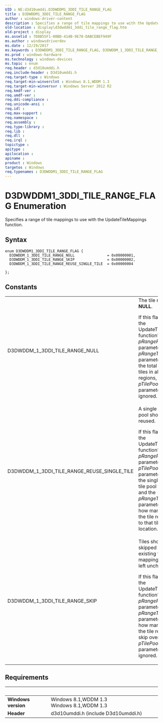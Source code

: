 ```yaml
---
UID : NE:d3d10umddi.D3DWDDM1_3DDI_TILE_RANGE_FLAG
title : D3DWDDM1_3DDI_TILE_RANGE_FLAG
author : windows-driver-content
description : Specifies a range of tile mappings to use with the UpdateTileMappings function.
old-location : display\d3dwddm1_3ddi_tile_range_flag.htm
old-project : display
ms.assetid : 7D8B55F1-00BD-414B-9E78-DABCEBEF949F
ms.author : windowsdriverdev
ms.date : 12/29/2017
ms.keywords : D3DWDDM1_3DDI_TILE_RANGE_FLAG, D3DWDDM_1_3DDI_TILE_RANGE_REUSE_SINGLE_TILE, d3d10umddi/D3DWDDM1_3DDI_TILE_RANGE_FLAG, D3DWDDM_1_3DDI_TILE_RANGE_SKIP, d3d10umddi/D3DWDDM_1_3DDI_TILE_RANGE_NULL, display.d3dwddm1_3ddi_tile_range_flag, d3d10umddi/D3DWDDM_1_3DDI_TILE_RANGE_REUSE_SINGLE_TILE, D3DWDDM1_3DDI_TILE_RANGE_FLAG enumeration [Display Devices], D3DWDDM_1_3DDI_TILE_RANGE_NULL, d3d10umddi/D3DWDDM_1_3DDI_TILE_RANGE_SKIP
ms.prod : windows-hardware
ms.technology : windows-devices
ms.topic : enum
req.header : d3d10umddi.h
req.include-header : D3d10umddi.h
req.target-type : Windows
req.target-min-winverclnt : Windows 8.1,WDDM 1.3
req.target-min-winversvr : Windows Server 2012 R2
req.kmdf-ver : 
req.umdf-ver : 
req.ddi-compliance : 
req.unicode-ansi : 
req.idl : 
req.max-support : 
req.namespace : 
req.assembly : 
req.type-library : 
req.lib : 
req.dll : 
req.irql : 
topictype : 
apitype : 
apilocation : 
apiname : 
product : Windows
targetos : Windows
req.typenames : D3DWDDM1_3DDI_TILE_RANGE_FLAG
---
```


# D3DWDDM1_3DDI_TILE_RANGE_FLAG Enumeration
Specifies a range of tile mappings to use with the UpdateTileMappings function.

## Syntax
````
enum D3DWDDM1_3DDI_TILE_RANGE_FLAG {
  D3DWDDM_1_3DDI_TILE_RANGE_NULL               = 0x00000001, 
  D3DWDDM_1_3DDI_TILE_RANGE_SKIP               = 0x00000002, 
  D3DWDDM_1_3DDI_TILE_RANGE_REUSE_SINGLE_TILE  = 0x00000004 

};
````

## Constants

<table>

<tr>
<td>D3DWDDM_1_3DDI_TILE_RANGE_NULL</td>
<td>The tile range is <b>NULL</b>.

If this flag is set in the UpdateTileMappings function's <i>pRangeFlags</i> parameter, the <i>pRangeTileCounts</i> parameter specifies the total 
number of tiles in all the tile regions, and the <i>pTilePoolStartOffsets</i> parameter is ignored.</td>
</tr>

<tr>
<td>D3DWDDM_1_3DDI_TILE_RANGE_REUSE_SINGLE_TILE</td>
<td>A single tile in the tile pool should be reused.

If this flag is set in the UpdateTileMappings function's <i>pRangeFlags</i> parameter, the <i>pTilePoolStartOffsets</i> parameter specifies the single tile in the tile pool to map to, and the <i>pRangeTileCounts</i> parameter specifies how many tiles from the tile region to map to that tile pool location.</td>
</tr>

<tr>
<td>D3DWDDM_1_3DDI_TILE_RANGE_SKIP</td>
<td>Tiles should be skipped over, and existing tile mappings should be left unchanged.

If this flag is set in the UpdateTileMappings function's <i>pRangeFlags</i> parameter, the <i>pRangeTileCounts</i> parameter specifies how many tiles from the tile regions to skip over, and the <i>pTilePoolStartOffsets</i> parameter is ignored.</td>
</tr>
</table>


## Requirements
| &nbsp; | &nbsp; |
| ---- |:---- |
| **Windows version** | Windows 8.1,WDDM 1.3 Windows 8.1,WDDM 1.3 |
| **Header** | d3d10umddi.h (include D3d10umddi.h) |